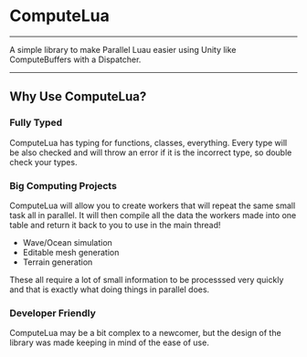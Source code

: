 # ComputeLua

---

A simple library to make Parallel Luau easier using Unity like ComputeBuffers with a Dispatcher.

---

## Why Use ComputeLua?

### Fully Typed

ComputeLua has typing for functions, classes, everything. Every type will be also checked and will throw an error if it is the incorrect type, so double check your types.

### Big Computing Projects

ComputeLua will allow you to create workers that will repeat the same small task all in parallel. It will then compile all the data the workers made into one table and return it back to you to use in the main thread! 
* Wave/Ocean simulation
* Editable mesh generation
* Terrain generation

These all require a lot of small information to be processsed very quickly and that is exactly what doing things in parallel does.

### Developer Friendly

ComputeLua may be a bit complex to a newcomer, but the design of the library was made keeping in mind of the ease of use. 